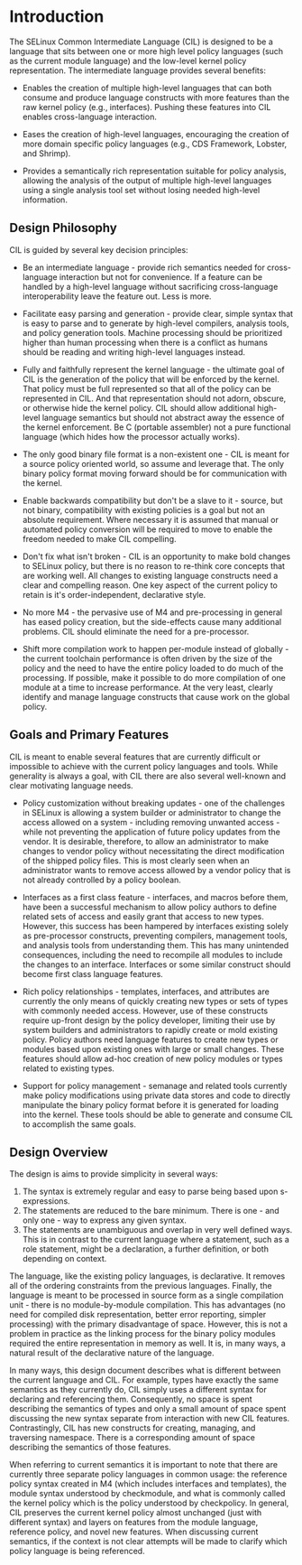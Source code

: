 Introduction
===================

The SELinux Common Intermediate Language (CIL) is designed to be a language that sits between one or more high level policy languages (such as the current module language) and the low-level kernel policy representation. The intermediate language provides several benefits:

* Enables the creation of multiple high-level languages that can both consume and produce language constructs with more features than the raw kernel policy (e.g., interfaces). Pushing these features into CIL enables cross-language interaction.

* Eases the creation of high-level languages, encouraging the creation of more domain specific policy languages (e.g., CDS Framework, Lobster, and Shrimp).

* Provides a semantically rich representation suitable for policy analysis, allowing the analysis of the output of multiple high-level languages using a single analysis tool set without losing needed high-level information.

Design Philosophy
------------------

CIL is guided by several key decision principles:

* Be an intermediate language - provide rich semantics needed for cross-language interaction but not for convenience. If a feature can be handled by a high-level language without sacrificing cross-language interoperability leave the feature out. Less is more.

* Facilitate easy parsing and generation - provide clear, simple syntax that is easy to parse and to generate by high-level compilers, analysis tools, and policy generation tools. Machine processing should be prioritized higher than human processing when there is a conflict as humans should be reading and writing high-level languages instead.

* Fully and faithfully represent the kernel language - the ultimate goal of CIL is the generation of the policy that will be enforced by the kernel. That policy must be full represented so that all of the policy can be represented in CIL. And that representation should not adorn, obscure, or otherwise hide the kernel policy. CIL should allow additional high-level language semantics but should not abstract away the essence of the kernel enforcement. Be C (portable assembler) not a pure functional language (which hides how the processor actually works).

* The only good binary file format is a non-existent one - CIL is meant for a source policy oriented world, so assume and leverage that. The only binary policy format moving forward should be for communication with the kernel.

* Enable backwards compatibility but don't be a slave to it - source, but not binary, compatibility with existing policies is a goal but not an absolute requirement. Where necessary it is assumed that manual or automated policy conversion will be required to move to enable the freedom needed to make CIL compelling.

* Don't fix what isn't broken - CIL is an opportunity to make bold changes to SELinux policy, but there is no reason to re-think core concepts that are working well. All changes to existing language constructs need a clear and compelling reason. One key aspect of the current policy to retain is it's order-independent, declarative style.

* No more M4 - the pervasive use of M4 and pre-processing in general has eased policy creation, but the side-effects cause many additional problems. CIL should eliminate the need for a pre-processor.

* Shift more compilation work to happen per-module instead of globally - the current toolchain performance is often driven by the size of the policy and the need to have the entire policy loaded to do much of the processing. If possible, make it possible to do more compilation of one module at a time to increase performance. At the very least, clearly identify and manage language constructs that cause work on the global policy.

Goals and Primary Features
-----

CIL is meant to enable several features that are currently difficult or impossible to achieve with the current policy languages and tools. While generality is always a goal, with CIL there are also several well-known and clear motivating language needs.

* Policy customization without breaking updates - one of the challenges in SELinux is allowing a system builder or administrator to change the access allowed on a system - including removing unwanted access - while not preventing the application of future policy updates from the vendor. It is desirable, therefore, to allow an administrator to make changes to vendor policy without necessitating the direct modification of the shipped policy files. This is most clearly seen when an administrator wants to remove access allowed by a vendor policy that is not already controlled by a policy boolean.

* Interfaces as a first class feature - interfaces, and macros before them, have been a successful mechanism to allow policy authors to define related sets of access and easily grant that access to new types. However, this success has been hampered by interfaces existing solely as pre-processor constructs, preventing compilers, management tools, and analysis tools from understanding them. This has many unintended consequences, including the need to recompile all modules to include the changes to an interface. Interfaces or some similar construct should become first class language features.

* Rich policy relationships - templates, interfaces, and attributes are currently the only means of quickly creating new types or sets of types with commonly needed access. However, use of these constructs require up-front design by the policy developer, limiting their use by system builders and administrators to rapidly create or mold existing policy. Policy authors need language features to create new types or modules based upon existing ones with large or small changes. These features should allow ad-hoc creation of new policy modules or types related to existing types.

* Support for policy management - semanage and related tools currently make policy modifications using private data stores and code to directly manipulate the binary policy format before it is generated for loading into the kernel. These tools should be able to generate and consume CIL to accomplish the same goals.

Design Overview
------------------

The design is aims to provide simplicity in several ways:

1. The syntax is extremely regular and easy to parse being based upon s-expressions.
2. The statements are reduced to the bare minimum. There is one - and only one - way to express any given syntax.
3. The statements are unambiguous and overlap in very well defined ways. This is in contrast to the current language where a statement, such as a role statement, might be a declaration, a further definition, or both depending on context.

The language, like the existing policy languages, is declarative. It removes all of the ordering constraints from the previous languages. Finally, the language is meant to be processed in source form as a single compilation unit - there is no module-by-module compilation. This has advantages (no need for compiled disk representation, better error reporting, simpler processing) with the primary disadvantage of space. However, this is not a problem in practice as the linking process for the binary policy modules required the entire representation in memory as well. It is, in many ways, a natural result of the declarative nature of the language.

In many ways, this design document describes what is different between the current language and CIL. For example, types have exactly the same semantics as they currently do, CIL simply uses a different syntax for declaring and referencing them. Consequently, no space is spent describing the semantics of types and only a small amount of space spent discussing the new syntax separate from interaction with new CIL features. Contrastingly, CIL has new constructs for creating, managing, and traversing namespace. There is a corresponding amount of space describing the semantics of those features.

When referring to current semantics it is important to note that there are currently three separate policy languages in common usage: the reference policy syntax created in M4 (which includes interfaces and templates), the module syntax understood by checkmodule, and what is commonly called the kernel policy which is the policy understood by checkpolicy. In general, CIL preserves the current kernel policy almost unchanged (just with different syntax) and layers on features from the module language, reference policy, and novel new features. When discussing current semantics, if the context is not clear attempts will be made to clarify which policy language is being referenced.
